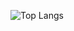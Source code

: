 ![Top Langs](https://github-readme-stats.vercel.app/api/top-langs/?username=Georgios-Mpalanos&layout=compact)
